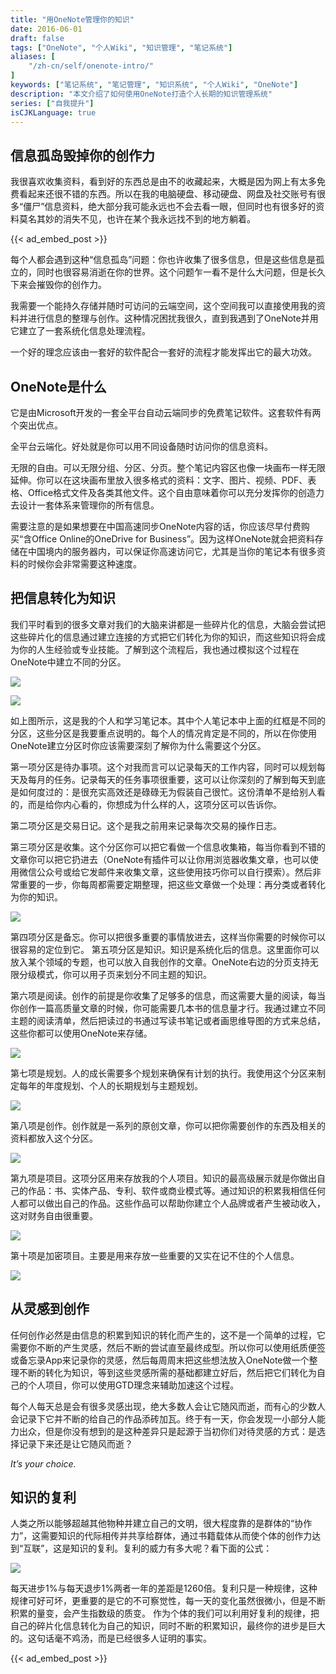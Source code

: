 ```yaml
---
title: "用OneNote管理你的知识"
date: 2016-06-01
draft: false
tags: ["OneNote", "个人Wiki", "知识管理", "笔记系统"]
aliases: [
    "/zh-cn/self/onenote-intro/"
]
keywords: ["笔记系统", "笔记管理", "知识系统", "个人Wiki", "OneNote"]
description: "本文介绍了如何使用OneNote打造个人长期的知识管理系统"
series: ["自我提升"]
isCJKLanguage: true
---
```


## 信息孤岛毁掉你的创作力

我很喜欢收集资料，看到好的东西总是由不的收藏起来，大概是因为网上有太多免费看起来还很不错的东西。所以在我的电脑硬盘、移动硬盘、网盘及社交账号有很多“僵尸”信息资料，绝大部分我可能永远也不会去看一眼，但同时也有很多好的资料莫名其妙的消失不见，也许在某个我永远找不到的地方躺着。

{{< ad_embed_post >}}

每个人都会遇到这种“信息孤岛”问题：你也许收集了很多信息，但是这些信息是孤立的，同时也很容易消逝在你的世界。这个问题乍一看不是什么大问题，但是长久下来会摧毁你的创作力。

我需要一个能持久存储并随时可访问的云端空间，这个空间我可以直接使用我的资料并进行信息的整理与创作。这种情况困扰我很久，直到我遇到了OneNote并用它建立了一套系统化信息处理流程。

一个好的理念应该由一套好的软件配合一套好的流程才能发挥出它的最大功效。

## OneNote是什么

它是由Microsoft开发的一套全平台自动云端同步的免费笔记软件。这套软件有两个突出优点。

全平台云端化。好处就是你可以用不同设备随时访问你的信息资料。

无限的自由。可以无限分组、分区、分页。整个笔记内容区也像一块画布一样无限延伸。你可以在这块画布里放入很多格式的资料：文字、图片、视频、PDF、表格、Office格式文件及各类其他文件。这个自由意味着你可以充分发挥你的创造力去设计一套体系来管理你的所有信息。

需要注意的是如果想要在中国高速同步OneNote内容的话，你应该尽早付费购买“含Office Online的OneDrive for Business”。因为这样OneNote就会把资料存储在中国境内的服务器内，可以保证你高速访问它，尤其是当你的笔记本有很多资料的时候你会非常需要这种速度。

## 把信息转化为知识

我们平时看到的很多文章对我们的大脑来讲都是一些碎片化的信息，大脑会尝试把这些碎片化的信息通过建立连接的方式把它们转化为你的知识，而这些知识将会成为你的人生经验或专业技能。了解到这个流程后，我也通过模拟这个过程在OneNote中建立不同的分区。

![](https://img.bmpi.dev/aad8f566-6ad2-acc6-6034-53578b8c78d4.png)

![](https://img.bmpi.dev/20d4082f-b8d7-24cd-3260-9166302b6637.png)

如上图所示，这是我的个人和学习笔记本。其中个人笔记本中上面的红框是不同的分区，这些分区是我要重点说明的。每个人的情况肯定是不同的，所以在你使用OneNote建立分区时你应该需要深刻了解你为什么需要这个分区。

第一项分区是待办事项。这个对我而言可以记录每天的工作内容，同时可以规划每天及每月的任务。记录每天的任务事项很重要，这可以让你深刻的了解到每天到底是如何度过的：是很充实高效还是碌碌无为假装自己很忙。这份清单不是给别人看的，而是给你内心看的，你想成为什么样的人，这项分区可以告诉你。

第二项分区是交易日记。这个是我之前用来记录每次交易的操作日志。

第三项分区是收集。这个分区你可以把它看做一个信息收集箱，每当你看到不错的文章你可以把它扔进去（OneNote有插件可以让你用浏览器收集文章，也可以使用微信公众号或给它发邮件来收集文章，这些使用技巧你可以自行摸索）。然后非常重要的一步，你每周都需要定期整理，把这些文章做一个处理：再分类或者转化为你的知识。

![](https://img.bmpi.dev/32672661-d938-3e66-90ec-1b739e7c7802.png)

第四项分区是备忘。你可以把很多重要的事情放进去，这样当你需要的时候你可以很容易的定位到它。
第五项分区是知识。知识是系统化后的信息。这里面你可以放入某个领域的专题，也可以放入自我创作的文章。OneNote右边的分页支持无限分级模式，你可以用子页来划分不同主题的知识。

第六项是阅读。创作的前提是你收集了足够多的信息，而这需要大量的阅读，每当你创作一篇高质量文章的时候，你可能需要几本书的信息量才行。我通过建立不同主题的阅读清单，然后把读过的书通过写读书笔记或者画思维导图的方式来总结，这些你都可以使用OneNote来存储。

![](https://img.bmpi.dev/0f2f5c73-279c-2065-437d-2bd5e3c9aa91.png)

第七项是规划。人的成长需要多个规划来确保有计划的执行。我使用这个分区来制定每年的年度规划、个人的长期规划与主题规划。

![](https://img.bmpi.dev/bc2fbf46-965a-33d7-e398-83497676ba7e.png)

第八项是创作。创作就是一系列的原创文章，你可以把你需要创作的东西及相关的资料都放入这个分区。

![](https://img.bmpi.dev/e15c041b-2690-1d71-c86f-b54d61e76169.png)

第九项是项目。这项分区用来存放我的个人项目。知识的最高级展示就是你做出自己的作品：书、实体产品、专利、软件或商业模式等。通过知识的积累我相信任何人都可以做出自己的作品。这些作品可以帮助你建立个人品牌或者产生被动收入，这对财务自由很重要。

![](https://img.bmpi.dev/a17caa3d-549f-6b39-9101-664f1e4da685.png)

第十项是加密项目。主要是用来存放一些重要的又实在记不住的个人信息。

![](https://img.bmpi.dev/65b638f5-3c42-0019-d4af-e4dfdb9556f4.png)

## 从灵感到创作

任何创作必然是由信息的积累到知识的转化而产生的，这不是一个简单的过程，它需要你不断的产生灵感，然后不断的尝试直至最终成型。所以你可以使用纸质便签或备忘录App来记录你的灵感，然后每周周末把这些想法放入OneNote做一个整理不断的转化为知识，等到这些灵感所需的基础都建立好后，然后把它们转化为自己的个人项目，你可以使用GTD理念来辅助加速这个过程。

每个人每天总是会有很多灵感出现，绝大多数人会让它随风而逝，而有心的少数人会记录下它并不断的给自己的作品添砖加瓦。终于有一天，你会发现一小部分人能力出众，但是你没有想到的是这种差异只是起源于当初你们对待灵感的方式：是选择记录下来还是让它随风而逝？

*It’s your choice.*

## 知识的复利

人类之所以能够超越其他物种并建立自己的文明，很大程度靠的是群体的“协作力”，这需要知识的代际相传并共享给群体，通过书籍载体从而使个体的创作力达到“互联”，这是知识的复利。复利的威力有多大呢？看下面的公式：

![](https://img.bmpi.dev/041db175-5e6a-ca2c-2ab2-78acc6129c6f.png)

每天进步1%与每天退步1%两者一年的差距是1260倍。复利只是一种规律，这种规律可好可坏，更重要的是它的不可察觉性，每一天的变化虽然很微小，但是不断积累的量变，会产生指数级的质变。
作为个体的我们可以利用好复利的规律，把自己的碎片化信息转化为自己的知识，同时不断的积累知识，最终你的进步是巨大的。这句话毫不鸡汤，而是已经很多人证明的事实。

{{< ad_embed_post >}}
